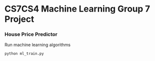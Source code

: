 # CS7CS4 Machine Learning Group 7 Project

### House Price Predictor

Run machine learning algorithms

```
python ml_train.py
```
